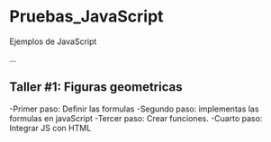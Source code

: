 # Pruebas_JavaScript
Ejemplos de JavaScript

...
## Taller #1: Figuras geometricas

-Primer paso: Definir las formulas
-Segundo paso: implementas las formulas en javaScript
-Tercer paso: Crear funciones.
-Cuarto paso: Integrar JS con HTML
